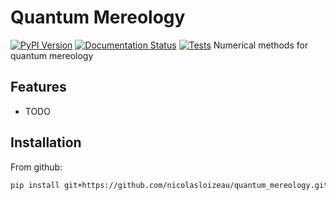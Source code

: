# Quantum Mereology

[![PyPI Version](https://img.shields.io/pypi/v/quantum_mereology.svg)](https://pypi.python.org/pypi/quantum_mereology)
[![Documentation Status](https://readthedocs.org/projects/quantum-mereology/badge/?version=latest)](https://quantum-mereology.readthedocs.io/en/latest/?version=latest)
[![Tests](https://github.com/nicolasloizeau/quantum_mereology/actions/workflows/tests.yml/badge.svg)](https://github.com/nicolasloizeau/quantum_mereology/actions/workflows/tests.yml)
Numerical methods for quantum mereology

## Features

* TODO

## Installation

From github:

```bash
pip install git+https://github.com/nicolasloizeau/quantum_mereology.git
```
